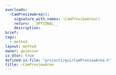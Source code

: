 ```yaml
---
overloads:
  ~CamPreviewArea():
    signature_with_names: ~CamPreviewArea()
    return: __OPTIONAL__
    description:
brief:
tags:
  - method
layout: method
owner: gwjensen
is_dtor: true
defined-in-file: "projects/gui/CamPreviewArea.h"
title: ~CamPreviewArea
---
```

